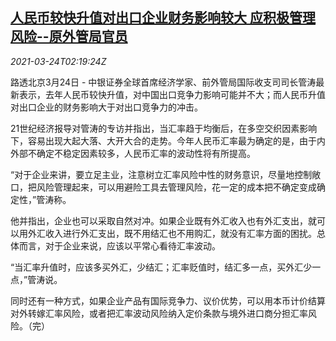 <!--1616553063000-->
[人民币较快升值对出口企业财务影响较大 应积极管理风险--原外管局官员](https://cn.reuters.com/article/expert-yuan-export-finance-0324-wedn-idCNKBS2BG08M)
------

<div><i>2021-03-24T02:19:24Z</i></div><p>路透北京3月24日 - 中银证券全球首席经济学家、前外管局国际收支司司长管涛最新表示，去年人民币较快升值，对中国出口竞争力影响可能并不大；而人民币升值对出口企业的财务影响大于对出口竞争力的冲击。</p><p>21世纪经济报导对管涛的专访并指出，当汇率趋于均衡后，在多空交织因素影响下，容易出现大起大落、大开大合的走势。今年人民币汇率最为确定的是，由于内外部不确定不稳定因素较多，人民币汇率的波动性将有所提高。</p><p>“对于企业来讲，要立足主业，注意树立汇率风险中性的财务意识，尽量地控制敞口，把风险管理起来，可以用避险工具去管理风险，花一定的成本把不确定变成确定性，”管涛称。</p><p>他并指出，企业也可以采取自然对冲。如果企业既有外汇收入也有外汇支出，就可以用外汇收入进行外汇支出，既不用结汇也不用购汇，就没有汇率方面的困扰。总体而言，对于企业来说，应该以平常心看待汇率波动。</p><p>“当汇率升值时，应该多买外汇，少结汇；汇率贬值时，结汇多一点，买外汇少一点，”管涛说。</p><p>同时还有一种方式，如果企业产品有国际竞争力、议价优势，可以用本币计价结算对外转嫁汇率风险，或者把汇率波动风险纳入定价条款与境外进口商分担汇率风险。（完）</p>
